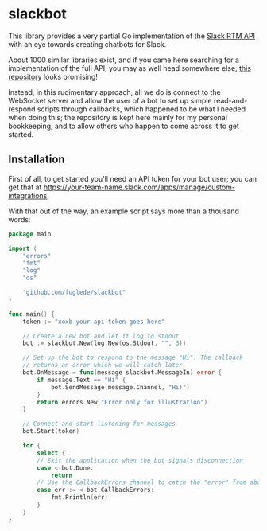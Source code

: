 slackbot
========

This library provides a very partial Go implementation of the [Slack RTM API](https://api.slack.com/rtm) with an eye towards creating chatbots for Slack.

About 1000 similar libraries exist, and if you came here searching for a implementation of the full API, you may as well head somewhere else; [this repository](https://github.com/nlopes/slack) looks promising!

Instead, in this rudimentary approach, all we do is connect to the WebSocket server and allow the user of a bot to set up simple read-and-respond scripts through callbacks, which happened to be what I needed when doing this; the repository is kept here mainly for my personal bookkeeping, and to allow others who happen to come across it to get started.


Installation
------------

First of all, to get started you'll need an API token for your bot user; you can get that at https://your-team-name.slack.com/apps/manage/custom-integrations.

With that out of the way, an example script says more than a thousand words:

```go
package main

import (
    "errors"
    "fmt"
    "log"
    "os"

    "github.com/fuglede/slackbot"
)

func main() {
    token := "xoxb-your-api-token-goes-here"

    // Create a new bot and let it log to stdout
    bot := slackbot.New(log.New(os.Stdout, "", 3))

    // Set up the bot to respond to the message "Hi". The callback
    // returns an error which we will catch later.
    bot.OnMessage = func(message slackbot.MessageIn) error {
        if message.Text == "Hi" {
            bot.SendMessage(message.Channel, "Hi!")
        }
        return errors.New("Error only for illustration")
    }

    // Connect and start listening for messages
    bot.Start(token)

    for {
        select {
        // Exit the application when the bot signals disconnection
        case <-bot.Done:
            return
        // Use the CallbackErrors channel to catch the "error" from above
        case err := <-bot.CallbackErrors:
            fmt.Println(err)
        }
    }
}
```
